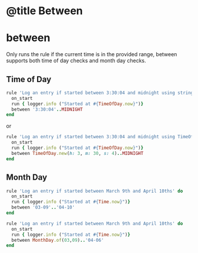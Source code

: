 # @title Between

# between
Only runs the rule if the current time is in the provided range, between supports both time of day checks and month day checks.


## Time of Day

```ruby
rule 'Log an entry if started between 3:30:04 and midnight using strings' do
  on_start
  run { logger.info ("Started at #{TimeOfDay.now}")}
  between '3:30:04'..MIDNIGHT
end
```

or

```ruby
rule 'Log an entry if started between 3:30:04 and midnight using TimeOfDay objects' do
  on_start
  run { logger.info ("Started at #{TimeOfDay.now}")}
  between TimeOfDay.new(h: 3, m: 30, s: 4)..MIDNIGHT
end
```

## Month Day

```ruby
rule 'Log an entry if started between March 9th and April 10ths' do
  on_start
  run { logger.info ("Started at #{Time.now}")}
  between '03-09'..'04-10'
end
```

```ruby
rule 'Log an entry if started between March 9th and April 10ths' do
  on_start
  run { logger.info ("Started at #{Time.now}")}
  between MonthDay.of(03,09)..'04-06'
end
```


